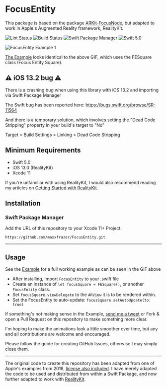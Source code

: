 # FocusEntity

This package is based on the package [ARKit-FocusNode](https://github.com/maxxfrazer/ARKit-FocusNode), but adapted to work in Apple's Augmented Reality framework, RealityKit.

[![Lint Status](https://github.com/maxxfrazer/FocusEntity/workflows/swiftlint/badge.svg)](https://github.com/maxxfrazer/FocusEntity/actions)
[![Build Status](https://github.com/maxxfrazer/FocusEntity/workflows/build/badge.svg)](https://github.com/maxxfrazer/FocusEntity/actions)
[![Swift Package Manager](https://img.shields.io/badge/Swift_Package_Manager-v1.1.0-orange.svg?style=flat)](https://github.com/apple/swift-package-manager)
[![Swift 5.0](https://img.shields.io/badge/Swift-5.0-orange.svg?style=flat)](https://swift.org/)

![FocusEntity Example 1](media/FocusEntity-Example1.gif)

[The Example](./Example-RealityKit) looks identical to the above GIF, which uses the FESquare class (Focus Entity Square).


## ⚠️ iOS 13.2 bug ⚠️

There is a crashing bug when using this library with iOS 13.2 and importing via Swift Package Manager

The Swift bug has been reported here:
https://bugs.swift.org/browse/SR-11564

And there is a temporary solution, which involves setting the "Dead Code Stripping" property in your build's target to "No"

Target > Build Settings > Linking > Dead Code Stripping

## Minimum Requirements
  - Swift 5.0
  - iOS 13.0 (RealityKit)
  - Xcode 11

If you're unfamiliar with using RealityKit, I would also recommend reading my articles on [Getting Started with RealityKit](https://medium.com/@maxxfrazer/getting-started-with-realitykit-3b401d6f6f).

## Installation

### Swift Package Manager

Add the URL of this repository to your Xcode 11+ Project.

`https://github.com/maxxfrazer/FocusEntity.git`

---
## Usage

See the [Example](./FocusEntity-Example) for a full working example as can be seen in the GIF above

- After installing, import `FocusEntity` to your .swift file
- Create an instance of `let focusSquare = FESquare()`, or another `FocusEntity` class.
- Set `focusSquare.viewDelegate` to the `ARView` it is to be rendered within.
- Set the FocusEntity to auto-update: `focusSquare.setAutoUpdate(to: true)`


If something's not making sense in the Example, [send me a tweet](https://twitter.com/maxxfrazer) or Fork & open a Pull Request on this repository to make something more clear.

I'm hoping to make the animations look a little smoother over time, but any and all contributions are welcome and encouraged.

Please follow the guide for creating GitHub Issues, otherwise I may simply close them.

---

The original code to create this repository has been adapted from one of Apple's examples from 2018, [license also included](LICENSE.origin). I have merely adapted the code to be used and distributed from within a Swift Package, and now further adapted to work with [RealityKit](https://developer.apple.com/documentation/realitykit).
